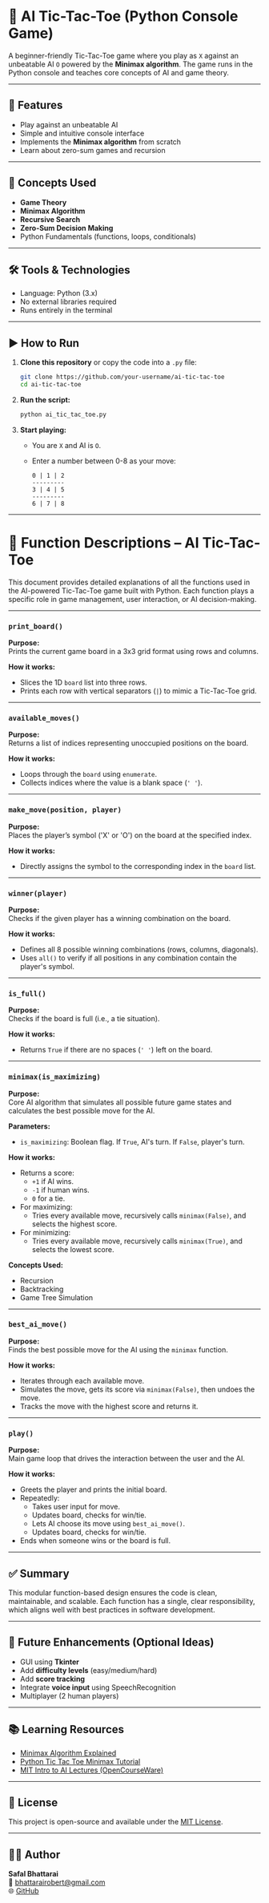 # 🤖 AI Tic-Tac-Toe (Python Console Game)

A beginner-friendly Tic-Tac-Toe game where you play as `X` against an unbeatable AI `O` powered by the **Minimax algorithm**. The game runs in the Python console and teaches core concepts of AI and game theory.

---

## 📌 Features

- Play against an unbeatable AI
- Simple and intuitive console interface
- Implements the **Minimax algorithm** from scratch
- Learn about zero-sum games and recursion

---

## 🧠 Concepts Used

- **Game Theory**
- **Minimax Algorithm**
- **Recursive Search**
- **Zero-Sum Decision Making**
- Python Fundamentals (functions, loops, conditionals)

---

## 🛠 Tools & Technologies

- Language: Python (3.x)
- No external libraries required
- Runs entirely in the terminal

---

## ▶️ How to Run

1. **Clone this repository** or copy the code into a `.py` file:
    ```bash
    git clone https://github.com/your-username/ai-tic-tac-toe
    cd ai-tic-tac-toe
    ```

2. **Run the script:**
    ```bash
    python ai_tic_tac_toe.py
    ```

3. **Start playing:**
    - You are `X` and AI is `O`.
    - Enter a number between 0-8 as your move:

      ```
      0 | 1 | 2
      ---------
      3 | 4 | 5
      ---------
      6 | 7 | 8
      ```

---

# 📘 Function Descriptions – AI Tic-Tac-Toe

This document provides detailed explanations of all the functions used in the AI-powered Tic-Tac-Toe game built with Python. Each function plays a specific role in game management, user interaction, or AI decision-making.

---

### `print_board()`

**Purpose:**  
Prints the current game board in a 3x3 grid format using rows and columns.

**How it works:**  
- Slices the 1D `board` list into three rows.
- Prints each row with vertical separators (`|`) to mimic a Tic-Tac-Toe grid.

---

### `available_moves()`

**Purpose:**  
Returns a list of indices representing unoccupied positions on the board.

**How it works:**  
- Loops through the `board` using `enumerate`.
- Collects indices where the value is a blank space (`' '`).

---

### `make_move(position, player)`

**Purpose:**  
Places the player’s symbol ('X' or 'O') on the board at the specified index.

**How it works:**  
- Directly assigns the symbol to the corresponding index in the `board` list.

---

### `winner(player)`

**Purpose:**  
Checks if the given player has a winning combination on the board.

**How it works:**  
- Defines all 8 possible winning combinations (rows, columns, diagonals).
- Uses `all()` to verify if all positions in any combination contain the player's symbol.

---

### `is_full()`

**Purpose:**  
Checks if the board is full (i.e., a tie situation).

**How it works:**  
- Returns `True` if there are no spaces (`' '`) left on the board.

---

### `minimax(is_maximizing)`

**Purpose:**  
Core AI algorithm that simulates all possible future game states and calculates the best possible move for the AI.

**Parameters:**  
- `is_maximizing`: Boolean flag. If `True`, AI's turn. If `False`, player's turn.

**How it works:**  
- Returns a score:
  - `+1` if AI wins.
  - `-1` if human wins.
  - `0` for a tie.
- For maximizing:
  - Tries every available move, recursively calls `minimax(False)`, and selects the highest score.
- For minimizing:
  - Tries every available move, recursively calls `minimax(True)`, and selects the lowest score.

**Concepts Used:**  
- Recursion  
- Backtracking  
- Game Tree Simulation

---

### `best_ai_move()`

**Purpose:**  
Finds the best possible move for the AI using the `minimax` function.

**How it works:**  
- Iterates through each available move.
- Simulates the move, gets its score via `minimax(False)`, then undoes the move.
- Tracks the move with the highest score and returns it.

---

### `play()`

**Purpose:**  
Main game loop that drives the interaction between the user and the AI.

**How it works:**  
- Greets the player and prints the initial board.
- Repeatedly:
  - Takes user input for move.
  - Updates board, checks for win/tie.
  - Lets AI choose its move using `best_ai_move()`.
  - Updates board, checks for win/tie.
- Ends when someone wins or the board is full.

---

## ✅ Summary

This modular function-based design ensures the code is clean, maintainable, and scalable. Each function has a single, clear responsibility, which aligns well with best practices in software development.



---

## 🏁 Future Enhancements (Optional Ideas)

- GUI using **Tkinter**
- Add **difficulty levels** (easy/medium/hard)
- Add **score tracking**
- Integrate **voice input** using SpeechRecognition
- Multiplayer (2 human players)

---

## 📚 Learning Resources

- [Minimax Algorithm Explained](https://www.geeksforgeeks.org/minimax-algorithm-in-game-theory-set-1-introduction/)
- [Python Tic Tac Toe Minimax Tutorial](https://www.youtube.com/watch?v=trKjYdBASyQ)
- [MIT Intro to AI Lectures (OpenCourseWare)](https://ocw.mit.edu/courses/electrical-engineering-and-computer-science/6-034-artificial-intelligence-fall-2010/)

---

## 📄 License

This project is open-source and available under the [MIT License](LICENSE).

---

## 👨‍💻 Author

**Safal Bhattarai**  
📧 bhattarairobert@gmail.com  
🌐 [GitHub](https://github.com/RobertBhattrai)




